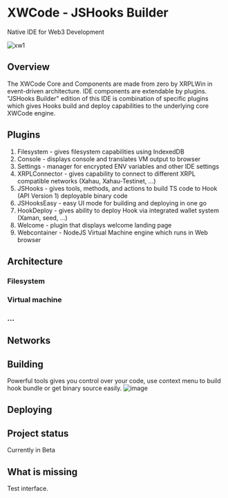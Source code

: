 # XWCode - JSHooks Builder
Native IDE for Web3 Development

![xw1](https://github.com/user-attachments/assets/d5398cc4-5bbc-4125-a214-146165fd2bf7)


## Overview
The XWCode Core and Components are made from zero by XRPLWin in event-driven architecture. IDE components are extendable by plugins. "JSHooks Builder"
edition of this IDE is combination of specific plugins which gives Hooks build and deploy capabilities to the underlying core XWCode engine.

## Plugins
1. Filesystem - gives filesystem capabilities using IndexedDB
2. Console - displays console and translates VM output to browser
3. Settings - manager for encrypted ENV variables and other IDE settings
4. XRPLConnector - gives capability to connect to different XRPL compatible networks (Xahau, Xahau-Testinet, ...)
5. JSHooks - gives tools, methods, and actions to build TS code to Hook (API Version 1) deployable binary code
6. JSHooksEasy - easy UI mode for building and deploying in one go
7. HookDeploy - gives ability to deploy Hook via integrated wallet system (Xaman, seed, ...)
8. Welcome - plugin that displays welcome landing page
9. Webcontainer - NodeJS Virtual Machine engine which runs in Web browser

## Architecture
### Filesystem
### Virtual machine
### ...

## Networks

## Building

Powerful tools gives you control over your code, use context menu to build hook bundle or get binary source easily.
![image](https://github.com/user-attachments/assets/ac794603-d14f-4039-b489-daca13cd73c1)

## Deploying

## Project status
Currently in Beta

## What is missing
Test interface.


